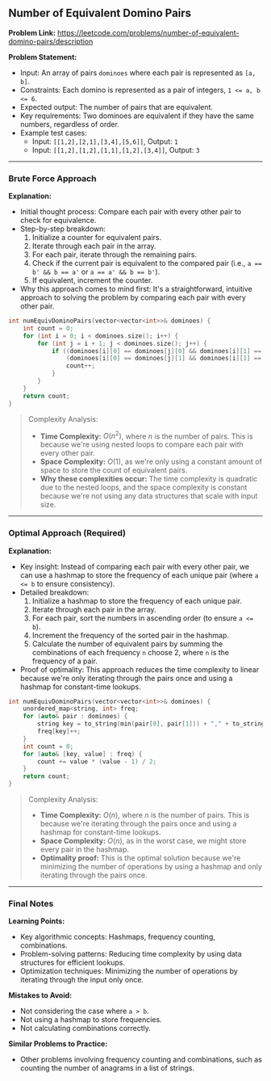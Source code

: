 ## Number of Equivalent Domino Pairs

**Problem Link:** https://leetcode.com/problems/number-of-equivalent-domino-pairs/description

**Problem Statement:**
- Input: An array of pairs `dominoes` where each pair is represented as `[a, b]`.
- Constraints: Each domino is represented as a pair of integers, `1 <= a, b <= 6`.
- Expected output: The number of pairs that are equivalent.
- Key requirements: Two dominoes are equivalent if they have the same numbers, regardless of order.
- Example test cases:
  - Input: `[[1,2],[2,1],[3,4],[5,6]]`, Output: `1`
  - Input: `[[1,2],[1,2],[1,1],[1,2],[3,4]]`, Output: `3`

---

### Brute Force Approach

**Explanation:**
- Initial thought process: Compare each pair with every other pair to check for equivalence.
- Step-by-step breakdown:
  1. Initialize a counter for equivalent pairs.
  2. Iterate through each pair in the array.
  3. For each pair, iterate through the remaining pairs.
  4. Check if the current pair is equivalent to the compared pair (i.e., `a == b' && b == a'` or `a == a' && b == b'`).
  5. If equivalent, increment the counter.
- Why this approach comes to mind first: It's a straightforward, intuitive approach to solving the problem by comparing each pair with every other pair.

```cpp
int numEquivDominoPairs(vector<vector<int>>& dominoes) {
    int count = 0;
    for (int i = 0; i < dominoes.size(); i++) {
        for (int j = i + 1; j < dominoes.size(); j++) {
            if ((dominoes[i][0] == dominoes[j][0] && dominoes[i][1] == dominoes[j][1]) ||
                (dominoes[i][0] == dominoes[j][1] && dominoes[i][1] == dominoes[j][0])) {
                count++;
            }
        }
    }
    return count;
}
```

> Complexity Analysis:
> - **Time Complexity:** $O(n^2)$, where $n$ is the number of pairs. This is because we're using nested loops to compare each pair with every other pair.
> - **Space Complexity:** $O(1)$, as we're only using a constant amount of space to store the count of equivalent pairs.
> - **Why these complexities occur:** The time complexity is quadratic due to the nested loops, and the space complexity is constant because we're not using any data structures that scale with input size.

---

### Optimal Approach (Required)

**Explanation:**
- Key insight: Instead of comparing each pair with every other pair, we can use a hashmap to store the frequency of each unique pair (where `a <= b` to ensure consistency).
- Detailed breakdown:
  1. Initialize a hashmap to store the frequency of each unique pair.
  2. Iterate through each pair in the array.
  3. For each pair, sort the numbers in ascending order (to ensure `a <= b`).
  4. Increment the frequency of the sorted pair in the hashmap.
  5. Calculate the number of equivalent pairs by summing the combinations of each frequency `n` choose 2, where `n` is the frequency of a pair.
- Proof of optimality: This approach reduces the time complexity to linear because we're only iterating through the pairs once and using a hashmap for constant-time lookups.

```cpp
int numEquivDominoPairs(vector<vector<int>>& dominoes) {
    unordered_map<string, int> freq;
    for (auto& pair : dominoes) {
        string key = to_string(min(pair[0], pair[1])) + "," + to_string(max(pair[0], pair[1]));
        freq[key]++;
    }
    int count = 0;
    for (auto& [key, value] : freq) {
        count += value * (value - 1) / 2;
    }
    return count;
}
```

> Complexity Analysis:
> - **Time Complexity:** $O(n)$, where $n$ is the number of pairs. This is because we're iterating through the pairs once and using a hashmap for constant-time lookups.
> - **Space Complexity:** $O(n)$, as in the worst case, we might store every pair in the hashmap.
> - **Optimality proof:** This is the optimal solution because we're minimizing the number of operations by using a hashmap and only iterating through the pairs once.

---

### Final Notes

**Learning Points:**
- Key algorithmic concepts: Hashmaps, frequency counting, combinations.
- Problem-solving patterns: Reducing time complexity by using data structures for efficient lookups.
- Optimization techniques: Minimizing the number of operations by iterating through the input only once.

**Mistakes to Avoid:**
- Not considering the case where `a > b`.
- Not using a hashmap to store frequencies.
- Not calculating combinations correctly.

**Similar Problems to Practice:**
- Other problems involving frequency counting and combinations, such as counting the number of anagrams in a list of strings.